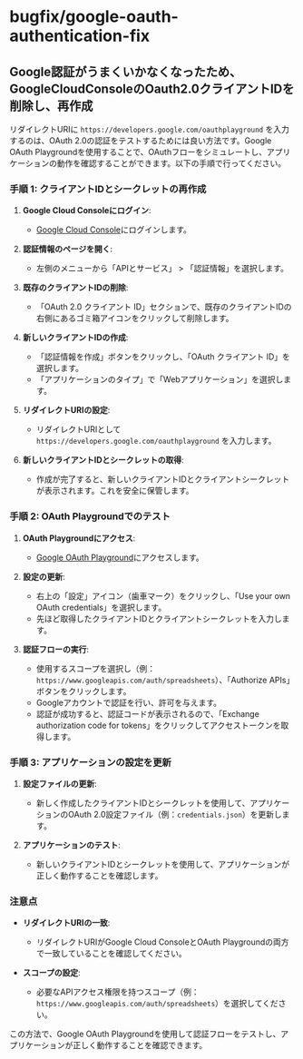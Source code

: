 # bugfix/google-oauth-authentication-fix
## Google認証がうまくいかなくなったため、GoogleCloudConsoleのOauth2.0クライアントIDを削除し、再作成

リダイレクトURIに `https://developers.google.com/oauthplayground` を入力するのは、OAuth 2.0の認証をテストするためには良い方法です。Google OAuth Playgroundを使用することで、OAuthフローをシミュレートし、アプリケーションの動作を確認することができます。以下の手順で行ってください。

### 手順 1: クライアントIDとシークレットの再作成

1. **Google Cloud Consoleにログイン**:
   - [Google Cloud Console](https://console.cloud.google.com/apis/credentials?hl=ja&project=silent-sweep-429801-a5)にログインします。

2. **認証情報のページを開く**:
   - 左側のメニューから「APIとサービス」 > 「認証情報」を選択します。

3. **既存のクライアントIDの削除**:
   - 「OAuth 2.0 クライアント ID」セクションで、既存のクライアントIDの右側にあるゴミ箱アイコンをクリックして削除します。

4. **新しいクライアントIDの作成**:
   - 「認証情報を作成」ボタンをクリックし、「OAuth クライアント ID」を選択します。
   - 「アプリケーションのタイプ」で「Webアプリケーション」を選択します。

5. **リダイレクトURIの設定**:
   - リダイレクトURIとして `https://developers.google.com/oauthplayground` を入力します。

6. **新しいクライアントIDとシークレットの取得**:
   - 作成が完了すると、新しいクライアントIDとクライアントシークレットが表示されます。これを安全に保管します。

### 手順 2: OAuth Playgroundでのテスト

1. **OAuth Playgroundにアクセス**:
   - [Google OAuth Playground](https://developers.google.com/oauthplayground)にアクセスします。

2. **設定の更新**:
   - 右上の「設定」アイコン（歯車マーク）をクリックし、「Use your own OAuth credentials」を選択します。
   - 先ほど取得したクライアントIDとクライアントシークレットを入力します。

3. **認証フローの実行**:
   - 使用するスコープを選択し（例：`https://www.googleapis.com/auth/spreadsheets`）、「Authorize APIs」ボタンをクリックします。
   - Googleアカウントで認証を行い、許可を与えます。
   - 認証が成功すると、認証コードが表示されるので、「Exchange authorization code for tokens」をクリックしてアクセストークンを取得します。

### 手順 3: アプリケーションの設定を更新

1. **設定ファイルの更新**:
   - 新しく作成したクライアントIDとシークレットを使用して、アプリケーションのOAuth 2.0設定ファイル（例：`credentials.json`）を更新します。

2. **アプリケーションのテスト**:
   - 新しいクライアントIDとシークレットを使用して、アプリケーションが正しく動作することを確認します。

### 注意点

- **リダイレクトURIの一致**:
  - リダイレクトURIがGoogle Cloud ConsoleとOAuth Playgroundの両方で一致していることを確認してください。

- **スコープの設定**:
  - 必要なAPIアクセス権限を持つスコープ（例：`https://www.googleapis.com/auth/spreadsheets`）を選択してください。

この方法で、Google OAuth Playgroundを使用して認証フローをテストし、アプリケーションが正しく動作することを確認できます。
